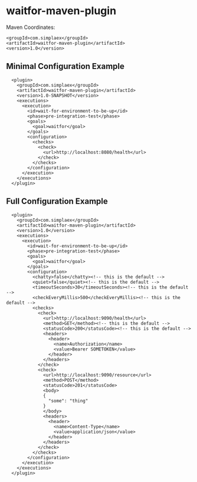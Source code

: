 # waitfor-maven-plugin

Maven Coordinates:
    
    <groupId>com.simplaex</groupId>
    <artifactId>waitfor-maven-plugin</artifactId>
    <version>1.0</version>

## Minimal Configuration Example

      <plugin>
        <groupId>com.simplaex</groupId>
        <artifactId>waitfor-maven-plugin</artifactId>
        <version>1.0-SNAPSHOT</version>
        <executions>
          <execution>
            <id>wait-for-environment-to-be-up</id>
            <phase>pre-integration-test</phase>
            <goals>
              <goal>waitfor</goal>
            </goals>
            <configuration>
              <checks>
                <check>
                  <url>http://localhost:8080/health</url>
                </check>
              </checks>
            </configuration>
          </execution>
        </executions>
      </plugin>

## Full Configuration Example

      <plugin>
        <groupId>com.simplaex</groupId>
        <artifactId>waitfor-maven-plugin</artifactId>
        <version>1.0</version>
        <executions>
          <execution>
            <id>wait-for-environment-to-be-up</id>
            <phase>pre-integration-test</phase>
            <goals>
              <goal>waitfor</goal>
            </goals>
            <configuration>
              <chatty>false</chatty><!-- this is the default -->
              <quiet>false</quiet><!-- this is the default -->
              <timeoutSeconds>30</timeoutSeconds><!-- this is the default -->
              <checkEveryMillis>500</checkEveryMillis><!-- this is the default -->
              <checks>
                <check>
                  <url>http://localhost:9090/health</url>
                  <method>GET</method><!-- this is the default -->
                  <statusCode>200</statusCode><!-- this is the default -->
                  <headers>
                    <header>
                      <name>Authorization</name>
                      <value>Bearer SOMETOKEN</value>
                    </header>
                  </headers>
                </check>
                <check>
                  <url>http://localhost:9090/resource</url>
                  <method>POST</method>
                  <statusCode>201</statusCode>
                  <body>
                  {
                    "some": "thing"
                  }
                  </body>
                  <headers>
                    <header>
                      <name>Content-Type</name>
                      <value>application/json</value>
                    </header>
                  </headers>
                </check>
              </checks>
            </configuration>
          </execution>
        </executions>
      </plugin>

